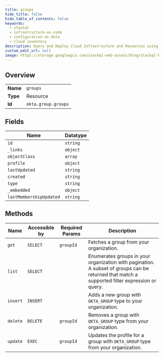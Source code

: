 ```yaml
---
title: groups
hide_title: false
hide_table_of_contents: false
keywords:
  - stackql
  - infrastructure-as-code
  - configuration-as-data
  - cloud inventory
description: Query and Deploy Cloud Infrastructure and Resources using SQL
custom_edit_url: null
image: https://storage.googleapis.com/stackql-web-assets/blog/stackql-blog-post-featured-image.png
---
```

  
    

## Overview
<table><tbody>
<tr><td><b>Name</b></td><td><code>groups</code></td></tr>
<tr><td><b>Type</b></td><td>Resource</td></tr>
<tr><td><b>Id</b></td><td><code>okta.group.groups</code></td></tr>
</tbody></table>

## Fields
| Name | Datatype |
| ---- | -------- |
| `id` | `string` |
| `_links` | `object` |
| `objectClass` | `array` |
| `profile` | `object` |
| `lastUpdated` | `string` |
| `created` | `string` |
| `type` | `string` |
| `_embedded` | `object` |
| `lastMembershipUpdated` | `string` |
## Methods
| Name | Accessible by | Required Params | Description |
| ---- | ------------- | --------------- | ----------- |
| `get` | `SELECT` | `groupId` | Fetches a group from your organization. |
| `list` | `SELECT` |  | Enumerates groups in your organization with pagination. A subset of groups can be returned that match a supported filter expression or query. |
| `insert` | `INSERT` |  | Adds a new group with `OKTA_GROUP` type to your organization. |
| `delete` | `DELETE` | `groupId` | Removes a group with `OKTA_GROUP` type from your organization. |
| `update` | `EXEC` | `groupId` | Updates the profile for a group with `OKTA_GROUP` type from your organization. |
